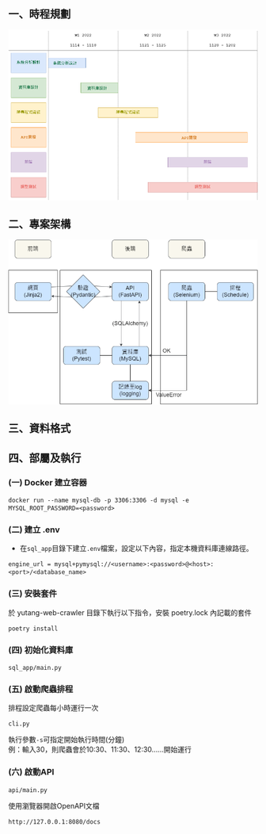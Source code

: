 ## 一、時程規劃
![](image/開發時程.png)

## 二、專案架構
![](image/架構.png)

## 三、資料格式


## 四、部屬及執行
### (一) Docker 建立容器
```shell
docker run --name mysql-db -p 3306:3306 -d mysql -e MYSQL_ROOT_PASSWORD=<password>
```

### (二) 建立 .env
- 在`sql_app`目錄下建立`.env`檔案，設定以下內容，指定本機資料庫連線路徑。   
```shell
engine_url = mysql+pymysql://<username>:<password>@<host>:<port>/<database_name>
```

### (三) 安裝套件
於 yutang-web-crawler 目錄下執行以下指令，安裝 poetry.lock 內記載的套件
```shell
poetry install
```
### (四)  初始化資料庫

```shell
sql_app/main.py
```

### (五) 啟動爬蟲排程
排程設定爬蟲每小時運行一次
```shell
cli.py
```
執行參數`-s`可指定開始執行時間(分鐘)  
例：輸入30，則爬蟲會於10:30、11:30、12:30......開始運行

### (六) 啟動API
```shell
api/main.py
``` 
使用瀏覽器開啟OpenAPI文檔
```shell
http://127.0.0.1:8080/docs
``` 